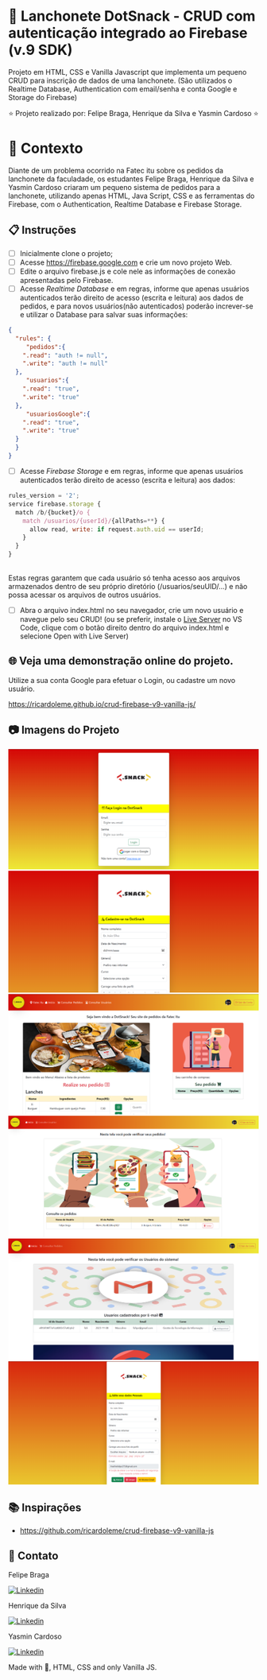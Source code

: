 # 🌮 Lanchonete DotSnack - CRUD com autenticação integrado ao Firebase (v.9 SDK) 

Projeto em HTML, CSS e Vanilla Javascript que implementa um pequeno CRUD para inscrição de dados de uma lanchonete. (São utilizados o Realtime Database, Authentication com email/senha e conta Google e Storage do Firebase)

<p align="center"> ⭐ Projeto realizado por: Felipe Braga, Henrique da Silva e Yasmin Cardoso ⭐</p>


# 🧠 Contexto

Diante de um problema ocorrido na Fatec itu sobre os pedidos da lanchonete da faculadade, os estudantes Felipe Braga, Henrique da Silva e Yasmin Cardoso criaram um pequeno sistema de pedidos para a lanchonete, utilizando apenas HTML, Java  Script, CSS e as ferramentas do Firebase, com o Authentication, Realtime Database e Firebase Storage.

## 📋 Instruções

- [ ] Inicialmente clone o projeto; 
- [ ] Acesse https://firebase.google.com e crie um novo projeto Web.
- [ ] Edite o arquivo firebase.js e cole nele as informações de conexão apresentadas pelo Firebase.
- [ ] Acesse _Realtime Database_ e em regras, informe que apenas usuários autenticados terão direito de acesso (escrita e leitura) aos dados de pedidos, e para novos usuários(não autenticados) poderão increver-se e utilizar o Database para salvar suas informações:
```json
{
  "rules": {
     "pedidos":{
    ".read": "auth != null",
    ".write": "auth != null"
  },
     "usuarios":{
    ".read": "true",
    ".write": "true"
  },
     "usuariosGoogle":{
    ".read": "true",
    ".write": "true"
  }
  }
}
```
- [ ] Acesse _Firebase Storage_ e em regras, informe que apenas usuários autenticados terão direito de acesso (escrita e leitura) aos dados:
```javascript
rules_version = '2';
service firebase.storage {
  match /b/{bucket}/o {
    match /usuarios/{userId}/{allPaths=**} {
      allow read, write: if request.auth.uid == userId;
    }
  }
}
    
```
Estas regras garantem que cada usuário só tenha acesso aos arquivos armazenados dentro de seu próprio diretório (/usuarios/seuUID/...) e não possa acessar os arquivos de outros usuários.


- [ ] Abra o arquivo index.html no seu navegador, crie um novo usuário e navegue pelo seu CRUD! (ou se preferir, instale o [Live Server](https://marketplace.visualstudio.com/items?itemName=ritwickdey.LiveServer) no VS Code, clique com o botão direito dentro do arquivo index.html e selecione Open with Live Server)

## 🌐 Veja uma demonstração online do projeto. 

Utilize a sua conta Google para efetuar o Login, ou cadastre um novo usuário.

https://ricardoleme.github.io/crud-firebase-v9-vanilla-js/

## 📷 Imagens do Projeto
![Login](telaLogin.png "Login com Usuário e Senha ou Login via Google")
![Novo Usuário](telaCadastro.png "UI do Cadastro de um novo usuário (integrado ao Firebase v.9)")
![Menu Inicial](telaMenu.png "UI do Menu Inicial para incluir pedidos")
![Tela de Pedidos](telaPedidos.png "UI de consultas de pedidos realizados")
![Tela de usuários](telaUsuarios.png "UI de usuários cadastrados")
![Edição de cadastro](telaEdicao.png "UI de edição de cadastro")

## 📚 Inspirações
- https://github.com/ricardoleme/crud-firebase-v9-vanilla-js

## 💬 Contato

Felipe Braga <br>

<a href="mailto:felipe.braga13@fatec.sp.gov.br" target="_blank">
  <img alt="Linkedin" src="https://img.shields.io/badge/Microsoft_Outlook-0078D4?style=for-the-badge&logo=microsoft-outlook&logoColor=white">
</a><br>

Henrique da Silva <br>

<a href="mailto:henrique.souza32@fatec.sp.gov.br" target="_blank">
  <img alt="Linkedin" src="https://img.shields.io/badge/Microsoft_Outlook-0078D4?style=for-the-badge&logo=microsoft-outlook&logoColor=white">
</a><br>

Yasmin Cardoso <br>

<a href="mailto:yasmin.pereira6@fatec.sp.gov.br" target="_blank">
  <img alt="Linkedin" src="https://img.shields.io/badge/Microsoft_Outlook-0078D4?style=for-the-badge&logo=microsoft-outlook&logoColor=white">
</a><br>


Made with 💜, HTML, CSS and only Vanilla JS. 
